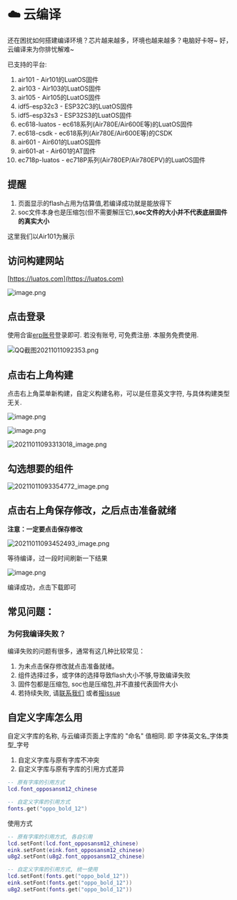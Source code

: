 # ☁️ 云编译

还在困扰如何搭建编译环境？芯片越来越多，环境也越来越多？电脑好卡呀~ 好，云编译来为你排忧解难~

已支持的平台:

1. air101       - Air101的LuatOS固件
2. air103       - Air103的LuatOS固件
3. air105       - Air105的LuatOS固件
4. idf5-esp32c3 - ESP32C3的LuatOS固件
5. idf5-esp32s3 - ESP32S3的LuatOS固件
6. ec618-luatos - ec618系列(Air780E/Air600E等)的LuatOS固件
7. ec618-csdk   - ec618系列(Air780E/Air600E等)的CSDK
8. air601       - Air601的LuatOS固件
9. air601-at    - Air601的AT固件
10. ec718p-luatos - ec718P系列(Air780EP/Air780EPV)的LuatOS固件

## 提醒

1. 页面显示的flash占用为估算值,若编译成功就是能放得下
2. soc文件本身也是压缩包(但不需要解压它),**soc文件的大小并不代表底层固件的真实大小**

这里我们以Air101为展示

## 访问构建网站

[https://luatos.com](https://luatos.com)

![image.png](https://cdn.openluat-luatcommunity.openluat.com/images/20211011092251619_image.png)

## 点击登录

使用合宙[erp账号](http://erp.openluat.com)登录即可. 若没有账号, 可免费注册. 本服务免费使用.

![QQ截图20211011092353.png](https://cdn.openluat-luatcommunity.openluat.com/images/20211011092608787_QQ截图20211011092353.png)

## 点击右上角构建

点击右上角菜单新构建，自定义构建名称，可以是任意英文字符, 与具体构建类型无关.

![image.png](https://cdn.openluat-luatcommunity.openluat.com/images/20211011092859451_image.png)

![image.png](https://cdn.openluat-luatcommunity.openluat.com/images/20211011092945203_image.png)

![20211011093313018_image.png](https://cdn.openluat-luatcommunity.openluat.com/images/20211011094139885_20211011093313018_image.png)

## 勾选想要的组件

![20211011093354772_image.png](https://cdn.openluat-luatcommunity.openluat.com/images/20211011094238218_20211011093354772_image.png)

## 点击右上角保存修改，之后点击准备就绪

**注意：一定要点击保存修改**

![20211011093452493_image.png](https://cdn.openluat-luatcommunity.openluat.com/images/20211011094345320_20211011093452493_image.png)

等待编译，过一段时间刷新一下结果

![image.png](https://cdn.openluat-luatcommunity.openluat.com/images/20211011093739823_image.png)

编译成功，点击下载即可

## **常见问题：**

### 为何我编译失败？

编译失败的问题有很多，通常有这几种比较常见：

1. 为未点击保存修改就点击准备就绪。
2. 组件选择过多，或字体的选择导致flash大小不够,导致编译失败
3. 固件包都是压缩包, soc也是压缩包,并不直接代表固件大小
4. 若持续失败, 请[联系我们](../../pages/supports.md) 或者[报issue](https://github.com/openLuat/LuatOS)

## 自定义字库怎么用

自定义字库的名称, 与云编译页面上字库的 "命名" 值相同. 即 字体英文名_字体类型_字号

1. 自定义字库与原有字库不冲突
2. 自定义字库与原有字库的引用方式差异

```lua
-- 原有字库的引用方式
lcd.font_opposansm12_chinese

-- 自定义字库的引用方式
fonts.get("oppo_bold_12")
```

使用方式

```lua
-- 原有字库的引用方式, 各自引用
lcd.setFont(lcd.font_opposansm12_chinese)
eink.setFont(eink.font_opposansm12_chinese)
u8g2.setFont(u8g2.font_opposansm12_chinese)

-- 自定义字库的引用方式, 统一使用
lcd.setFont(fonts.get("oppo_bold_12"))
eink.setFont(fonts.get("oppo_bold_12"))
u8g2.setFont(fonts.get("oppo_bold_12"))
```
